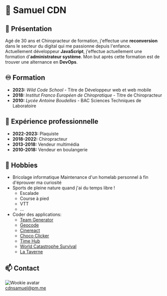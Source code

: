 # 🚀 Samuel CDN

## 👀 Présentation 
Agé de 30 ans et Chiropracteur de formation, j'effectue une **reconversion** dans le secteur du digital qui me passionne depuis l'enfance.  
Actuellement développeur **JavaScript**, j'effectue actuellement une formation d'**administrateur système**.
Mon but après cette formation est de trouver une alternance en **DevOps**.

## ♾️ Formation 
- **2023:** _Wild Code School_ - Titre de Développeur web et web mobile
- **2018:** _Institut Franco Européen de Chiropratique_ - Titre de Chiropracteur
- **2010:** _Lycée Antoine Boudelles_ - BAC Sciences Techniques de Laboratoire
  
## 🚧 Expérience professionnelle 
- **2022-2023:** Plaquiste
- **2018-2022:** Chiropracteur
- **2013-2018:** Vendeur multimédia
- **2010-2018:** Vendeur en boulangerie

## 💖 Hobbies 
- Bricolage informatique
Maintenance d'un homelab personnel à fin d'éprouver ma curiosité
- Sports de pleine nature quand j'ai du temps libre !
  - Escalade
  - Course à pied
  - VTT
  - ...
- Coder des applications:
  - [Team Generator](https://picker.cdnsamuel.fr) 
  - [Geocode](https://geocode.cdnsamuel.fr) 
  - [Cinereact](https://cinereact.cdnsamuel.fr) 
  - [Choco Clicker](https://choco-clicker.cdnsamuel.fr/)
  - [Time Hub](https://timehub.cdnsamuel.fr) 
  - [World Catastrophe Survival](https://wcs.cdnsamuel.fr)
  - [La Taverne](https://lataverne.cdnsamuel.fr)

## 📫 Contact 

![Wookie avatar](https://cloud.samso.fr/apps/files_sharing/publicpreview/56gPTZBNCqpiNST?file=/&fileId=19830&x=2560&y=1387&a=true&etag=eee11c1cd60a765c92c8393eb5548525)  
cdnsamuel@pm.me
<!---
cdnsamuel/cdnsamuel is a ✨ special ✨ repository because its `README.md` (this file) appears on your GitHub profile.
You can click the Preview link to take a look at your changes.
--->
